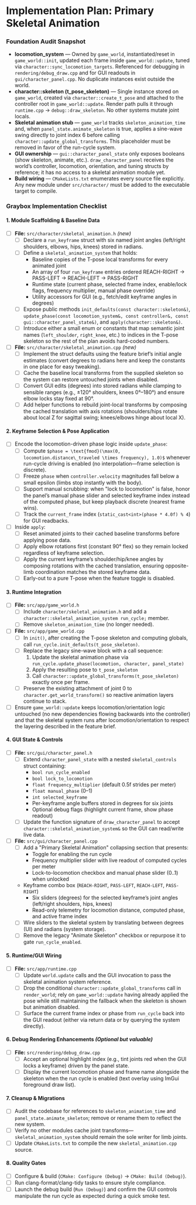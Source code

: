 # Implementation Plan: Primary Skeletal Animation

### Foundation Audit Snapshot
- **locomotion_system** — Owned by `game_world`, instantiated/reset in `game_world::init`, updated each frame inside `game_world::update`, tuned via `character::sync_locomotion_targets`. Referenced for debugging in `rendering/debug_draw.cpp` and for GUI readouts in `gui/character_panel.cpp`. No duplicate instances exist outside the world.
- **character::skeleton (t_pose_skeleton)** — Single instance stored on `game_world`, created via `character::create_t_pose` and attached to the controller root in `game_world::update`. Render path pulls it through `runtime.cpp` → `debug::draw_skeleton`. No other systems mutate joint locals.
- **Skeletal animation stub** — `game_world` tracks `skeleton_animation_time` and, when `panel_state.animate_skeleton` is true, applies a sine-wave swing directly to joint index 6 before calling `character::update_global_transforms`. This placeholder must be removed in favor of the run-cycle system.
- **GUI ownership** — `gui::character_panel_state` only exposes booleans (show skeleton, animate, etc.). `draw_character_panel` receives the world’s controller, locomotion, orientation, and tuning structs by reference; it has no access to a skeletal animation module yet.
- **Build wiring** — `CMakeLists.txt` enumerates every source file explicitly. Any new module under `src/character/` must be added to the executable target to compile.

### Graybox Implementation Checklist

#### 1. Module Scaffolding & Baseline Data
- [ ] **File:** `src/character/skeletal_animation.h` *(new)*
    - [ ] Declare a `run_keyframe` struct with six named joint angles (left/right shoulders, elbows, hips, knees) stored in radians.
    - [ ] Define a `skeletal_animation_system` that holds:
        - Baseline copies of the T-pose local transforms for every animated joint
        - An array of four `run_keyframe` entries ordered REACH-RIGHT → PASS-LEFT → REACH-LEFT → PASS-RIGHT
        - Runtime state (current phase, selected frame index, enable/lock flags, frequency multiplier, manual phase override)
        - Utility accessors for GUI (e.g., fetch/edit keyframe angles in degrees)
    - [ ] Expose public methods `init_defaults(const character::skeleton&)`, `update_phase(const locomotion_system&, const controller&, const gui::character_panel_state&)`, and `apply(character::skeleton&)`.
    - [ ] Introduce either a small enum or constants that map semantic joint names (`left_shoulder`, `right_knee`, etc.) to indices in the T-pose skeleton so the rest of the plan avoids hard-coded numbers.
- [ ] **File:** `src/character/skeletal_animation.cpp` *(new)*
    - [ ] Implement the struct defaults using the feature brief’s initial angle estimates (convert degrees to radians here and keep the constants in one place for easy tweaking).
    - [ ] Cache the baseline local transforms from the supplied skeleton so the system can restore untouched joints when disabled.
    - [ ] Convert GUI edits (degrees) into stored radians while clamping to sensible ranges (e.g., ±120° shoulders, knees 0°–180°) and ensure elbow locks stay fixed at 90°.
    - [ ] Add helper functions to rebuild joint-local transforms by composing the cached translation with axis rotations (shoulders/hips rotate about local Z for sagittal swing; knees/elbows hinge about local X).

#### 2. Keyframe Selection & Pose Application
- [ ] Encode the locomotion-driven phase logic inside `update_phase`:
    - [ ] Compute `$phase = \text{fmod}(\max(0, locomotion.distance\_traveled \times frequency), 1.0)$` whenever run-cycle driving is enabled (no interpolation—frame selection is discrete).
    - [ ] Freeze `phase` when `controller.velocity` magnitudes fall below a small epsilon (limbs stop instantly with the body).
    - [ ] Support manual scrubbing: when "lock to locomotion" is false, honor the panel’s manual phase slider and selected keyframe index instead of the computed phase, but keep playback discrete (nearest frame wins).
    - [ ] Track the `current_frame` index (`static_cast<int>(phase * 4.0f) % 4`) for GUI readbacks.
- [ ] Inside `apply`:
    - [ ] Reset animated joints to their cached baseline transforms before applying pose data.
    - [ ] Apply elbow rotations first (constant 90° flex) so they remain locked regardless of keyframe selection.
    - [ ] Apply the current keyframe’s shoulder/hip/knee angles by composing rotations with the cached translation, ensuring opposite-limb coordination matches the stored keyframe data.
    - [ ] Early-out to a pure T-pose when the feature toggle is disabled.

#### 3. Runtime Integration
- [ ] **File:** `src/app/game_world.h`
    - [ ] Include `character/skeletal_animation.h` and add a `character::skeletal_animation_system run_cycle;` member.
    - [ ] Remove `skeleton_animation_time` (no longer needed).
- [ ] **File:** `src/app/game_world.cpp`
    - [ ] In `init()`, after creating the T-pose skeleton and computing globals, call `run_cycle.init_defaults(t_pose_skeleton)`.
    - [ ] Replace the legacy sine-wave block with a call sequence:
        1. Update the skeletal animation phase via `run_cycle.update_phase(locomotion, character, panel_state)`
        2. Apply the resulting pose to `t_pose_skeleton`
        3. Call `character::update_global_transforms(t_pose_skeleton)` exactly once per frame.
    - [ ] Preserve the existing attachment of joint 0 to `character.get_world_transform()` so reactive animation layers continue to stack.
- [ ] Ensure `game_world::update` keeps locomotion/orientation logic untouched (no new dependencies flowing backwards into the controller) and that the skeletal system runs after locomotion/orientation to respect the layering described in the feature brief.

#### 4. GUI State & Controls
- [ ] **File:** `src/gui/character_panel.h`
    - [ ] Extend `character_panel_state` with a nested `skeletal_controls` struct containing:
        - `bool run_cycle_enabled`
        - `bool lock_to_locomotion`
        - `float frequency_multiplier` (default 0.5f strides per meter)
        - `float manual_phase` (0–1)
        - `int selected_keyframe`
        - Per-keyframe angle buffers stored in degrees for six joints
        - Optional debug flags (highlight current frame, show phase readout)
    - [ ] Update the function signature of `draw_character_panel` to accept `character::skeletal_animation_system&` so the GUI can read/write live data.
- [ ] **File:** `src/gui/character_panel.cpp`
    - [ ] Add a "Primary Skeletal Animation" collapsing section that presents:
        - Toggle for enabling the run cycle
        - Frequency multiplier slider with live readout of computed cycles per meter
        - Lock-to-locomotion checkbox and manual phase slider (0..1) when unlocked
    - Keyframe combo box (`REACH-RIGHT`, `PASS-LEFT`, `REACH-LEFT`, `PASS-RIGHT`)
        - Six sliders (degrees) for the selected keyframe’s joint angles (left/right shoulders, hips, knees)
        - Read-only telemetry for locomotion distance, computed phase, and active frame index
    - [ ] Wire sliders to the skeletal system by translating between degrees (UI) and radians (system storage).
    - [ ] Remove the legacy "Animate Skeleton" checkbox or repurpose it to gate `run_cycle_enabled`.

#### 5. Runtime/GUI Wiring
- [ ] **File:** `src/app/runtime.cpp`
    - [ ] Update `world.update` calls and the GUI invocation to pass the skeletal animation system reference.
    - [ ] Drop the conditional `character::update_global_transforms` call in `render_world`; rely on `game_world::update` having already applied the pose while still maintaining the fallback when the skeleton is shown but animation disabled.
    - [ ] Surface the current frame index or phase from `run_cycle` back into the GUI readout (either via return data or by querying the system directly).

#### 6. Debug Rendering Enhancements *(Optional but valuable)*
- [ ] **File:** `src/rendering/debug_draw.cpp`
    - [ ] Accept an optional highlight index (e.g., tint joints red when the GUI locks a keyframe) driven by the panel state.
    - [ ] Display the current locomotion phase and frame name alongside the skeleton when the run cycle is enabled (text overlay using ImGui foreground draw list).

#### 7. Cleanup & Migrations
- [ ] Audit the codebase for references to `skeleton_animation_time` and `panel_state.animate_skeleton`; remove or rename them to reflect the new system.
- [ ] Verify no other modules cache joint transforms—`skeletal_animation_system` should remain the sole writer for limb joints.
- [ ] Update `CMakeLists.txt` to compile the new `skeletal_animation.cpp` source.

#### 8. Quality Gates
- [ ] Configure & build (`CMake: Configure (Debug)` → `CMake: Build (Debug)`).
- [ ] Run clang-format/clang-tidy tasks to ensure style compliance.
- [ ] Launch the debug build (`Run (Debug)`) and confirm the GUI controls manipulate the run cycle as expected during a quick smoke test.
